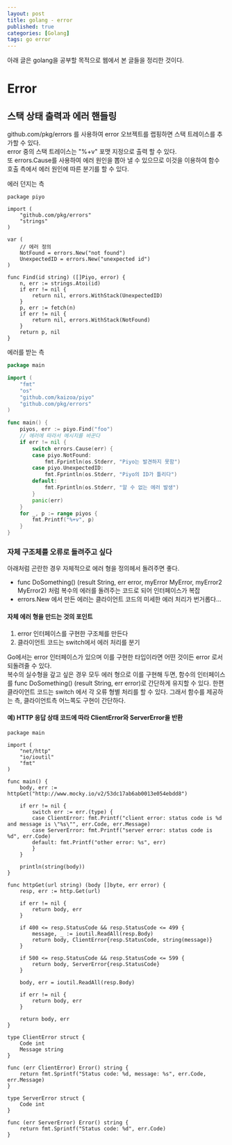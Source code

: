 ```yaml
---
layout: post
title: golang - error
published: true
categories: [Golang]
tags: go error
---
```

아래 글은 golang을 공부할 목적으로 웹에서 본 글들을 정리한 것이다.  
  
# Error
  
## 스택 상태 출력과 에러 핸들링
github.com/pkg/errors 를 사용하여 error 오브젝트를 랩핑하면 스택 트레이스를 추가할 수 있다.    
error 중의 스택 트레이스는 "%+v" 포맷 지정으로 출력 할 수 있다.    
또 errors.Cause를 사용하여 에러 원인을 뽑아 낼 수 있으므로 이것을 이용하여 함수 호출 측에서 에러 원인에 따른 분기를 할 수 있다.    
    
에러 던지는 측    
```
package piyo

import (
    "github.com/pkg/errors"
    "strings"
)

var (
    // 에러 정의
    NotFound = errors.New("not found")
    UnexpectedID = errors.New("unexpected id")
)

func Find(id string) ([]Piyo, error) {
    n, err := strings.Atoi(id)
    if err != nil {
        return nil, errors.WithStack(UnexpectedID)
    }
    p, err := fetch(n)
    if err != nil {
        return nil, errors.WithStack(NotFound)
    }
    return p, nil
}
```  
    

에러를 받는 측    

```Go
package main

import (
    "fmt"
    "os"
    "github.com/kaizoa/piyo"
    "github.com/pkg/errors"
)

func main() {
    piyos, err := piyo.Find("foo")
    // 에러에 따라서 메시지를 바꾼다
    if err != nil {
        switch errors.Cause(err) {
        case piyo.NotFound:
            fmt.Fprintln(os.Stderr, "Piyo는 발견하지 못함")
        case piyo.UnexpectedID:
            fmt.Fprintln(os.Stderr, "Piyo의 ID가 틀리다")
        default:
            fmt.Fprintln(os.Stderr, "알 수 없는 에러 발생")
        }
        panic(err)
    }
    for _, p := range piyos {
        fmt.Printf("%+v", p)
    }
}
```  
     
    
### 자체 구조체를 오류로 돌려주고 싶다
아래처럼 곤란한 경우 자체적으로 에러 형을 정의헤서 돌려주면 좋다.  
- func DoSomething() (result String, err error, myError MyError, myError2 MyError2) 처럼 복수의 에러를 돌려주는 코드로 되어 인터페이스가 복잡
- errors.New 에서 만든 에러는 클라이언트 코드의 미세한 에러 처리가 번거롭다...
      

#### 자체 에러 형을 만드는 것의 포인트
1. error 인터페이스를 구현한 구조체를 만든다  
2. 클라이언트 코드는 switch에서 에러 처리를 분기  
  
Go에서는 error 인터페이스가 있으며 이를 구현한 타입이라면 어떤 것이든 error 로서 되돌려줄 수 있다.  
복수의 실수형을 갚고 싶은 경우 모두 에러 형으로 이를 구현해 두면, 함수의 인터페이스를 func DoSomething() (result String, err error)로 간단하게 유지할 수 있다. 한편 클라이언트 코드는 switch 에서 각 오류 형별 처리를 할 수 있다. 그래서 함수를 제공하는 측, 클라이언트측 어느쪽도 구현이 간단하다.  
  

#### 예) HTTP 응답 상태 코드에 따라 ClientError와 ServerError을 반환

```
package main

import (
    "net/http"
    "io/ioutil"
    "fmt"
)

func main() {
    body, err := httpGet("http://www.mocky.io/v2/53dc17ab6ab0013e054ebdd8")

    if err != nil {
        switch err := err.(type) {
        case ClientError: fmt.Printf("client error: status code is %d and message is \"%s\"", err.Code, err.Message)
        case ServerError: fmt.Printf("server error: status code is %d", err.Code)
        default: fmt.Printf("other error: %s", err)
        }
    }

    println(string(body))
}

func httpGet(url string) (body []byte, err error) {
    resp, err := http.Get(url)

    if err != nil {
        return body, err
    }

    if 400 <= resp.StatusCode && resp.StatusCode <= 499 {
        message, _ := ioutil.ReadAll(resp.Body)
        return body, ClientError{resp.StatusCode, string(message)}
    }

    if 500 <= resp.StatusCode && resp.StatusCode <= 599 {
        return body, ServerError{resp.StatusCode}
    }

    body, err = ioutil.ReadAll(resp.Body)

    if err != nil {
        return body, err
    }

    return body, err
}

type ClientError struct {
    Code int
    Message string
}

func (err ClientError) Error() string {
    return fmt.Sprintf("Status code: %d, message: %s", err.Code, err.Message)
}

type ServerError struct {
    Code int
}

func (err ServerError) Error() string {
    return fmt.Sprintf("Status code: %d", err.Code)
}
```  
  